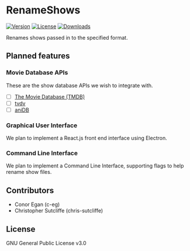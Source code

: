 # RenameShows
[![Version](https://img.shields.io/github/package-json/v/c-eg/RenameShows)](VERSION) [![License](https://img.shields.io/github/license/c-eg/RenameShows)](LICENSE) [![Downloads](https://img.shields.io/github/downloads/c-eg/RenameShows/total)](DOWNLOADS) 

Renames shows passed in to the specified format.

## Planned features
### Movie Database APIs
These are the show database APIs we wish to integrate with.
- [ ] [The Movie Database (TMDB)](https://www.themoviedb.org/)
- [ ] [tvdv](https://thetvdb.com/)
- [ ] [aniDB](https://anidb.net/)

### Graphical User Interface
We plan to implement a React.js front end interface using Electron.

### Command Line Interface
We plan to implement a Command Line Interface, supporting flags to help rename show files.

## Contributors
 - Conor Egan (c-eg)
 - Christopher Sutcliffe (chris-sutcliffe)

## License
GNU General Public License v3.0
